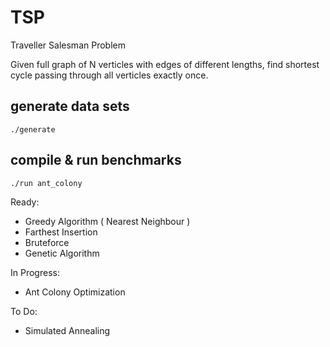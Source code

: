 TSP
===

Traveller Salesman Problem

Given full graph of N verticles with edges of different lengths, find shortest cycle passing through all verticles exactly once.

## generate data sets

```
./generate
```

## compile & run benchmarks

```
./run ant_colony
```

Ready:
+ Greedy Algorithm ( Nearest Neighbour )
+ Farthest Insertion
+ Bruteforce
+ Genetic Algorithm

In Progress:
+ Ant Colony Optimization

To Do:
+ Simulated Annealing
